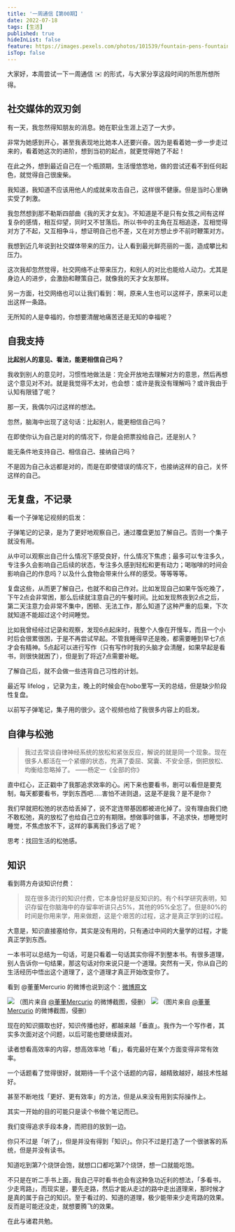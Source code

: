 ```yaml
---
title: '一周通信【第00期】'
date: 2022-07-18
tags: [生活]
published: true
hideInList: false
feature: https://images.pexels.com/photos/101539/fountain-pens-fountain-pen-filler-ink-101539.jpeg
isTop: false
---
```


大家好，本周尝试一下一周通信 ✉️ 的形式，与大家分享这段时间的所思所想所得。

<!--more-->

## 社交媒体的双刃剑

有一天，我忽然得知朋友的消息。她在职业生涯上迈了一大步。

非常为她感到开心，甚至我表现地比她本人还要兴奋。因为是看着她一步一步走过来的，看着她这次的进阶，想到当初的起点，就更觉得她了不起！

在此之外，想到最近自己在一个瓶颈期，生活慢悠悠地，做的尝试还看不到任何起色，就觉得自己很废柴。

我知道，我知道不应该用他人的成就来攻击自己，这样很不健康。但是当时心里确实受了刺激。

我忽然想到那不勒斯四部曲《我的天才女友》。不知道是不是只有女孩之间有这样复杂的感情，相互仰望，同时又不甘落后。所以书中的主角在互相追逐，互相觉得对方了不起，又互相争斗，想证明自己也不差，又在对方想止步不前时鞭策对方。

我想到近几年说到社交媒体带来的压力，让人看到最光鲜亮丽的一面，造成攀比和压力。

这次我却忽然觉得，社交网络不止带来压力，和别人的对比也能给人动力。尤其是身边人的进步，会激励和鞭策自己，就像我的天才女友那样。

另一方面，社交网络也可以让我们看到：啊，原来人生也可以这样子，原来可以走出这样一条路。

无所知的人是幸福的，你想要清醒地痛苦还是无知的幸福呢？


## 自我支持

**比起别人的意见、看法，能更相信自己吗？**

我收到别人的意见时，习惯性地做法是：完全开放地去理解对方的意思，然后再想这个意见对不对。就是我觉得不太对，也会想：或许是我没有理解吗？或许我由于认知有限错了呢？

那一天，我偶尔闪过这样的想法。

忽然，脑海中出现了这句话：比起别人，能更相信自己吗？

在即使你认为自己是对的的情况下，你是会把票投给自己，还是别人？

能无条件地支持自己、相信自己、接纳自己吗？

不是因为自己永远都是对的，而是在即使错误的情况下，也接纳这样的自己，关怀这样的自己。



## 无复盘，不记录

看一个子弹笔记视频的启发：

子弹笔记的记录，是为了更好地观察自己，通过覆盘更加了解自己。否则一个集子就没有用。

从中可以观察出自己什么情况下感受良好，什么情况下焦虑；最多可以专注多久，专注多久会影响自己后续的状态，专注多久感到轻松和更有动力；喝咖啡的时间会影响自己的作息吗？以及什么食物会带来什么样的感受。等等等等。

复盘这些，从而更了解自己，也就不和自己作对。比如发现自己如果午饭吃晚了，下午2点会非常困，那么后续就注意自己的午餐时间。比如发现熬夜到2点之后，第二天注意力会非常不集中，困顿、无法工作，那么知道了这种严重的后果，下次就知道不能超过这个时间睡觉。

比如我曾经经过记录和观察，发现6点起床时，我整个人像在开慢车，而且一个小时后会很累很困，于是不再尝试早起。不管我睡得早还是晚，都需要睡到早七7点才会有精神。5点起可以进行写作（只有写作时我的头脑才会清醒，如果早起是看书，则很快就困了），但是到了将近7点需要补眠。

了解自己后，就不会做一些违背自己习性的计划。

最近写 lifelog ，记录为主，晚上的时候会在hobo里写一天的总结，但是缺少阶段性复盘。

以前写子弹笔记，集子用的很少。这个视频也给了我很多内容上的启发。


## 自律与松弛


> 我过去常谈自律神经系统的放松和紧张反应，解说的就是同一个现象。现在很多人都活在一个紧绷的状态，充满了委屈、窝囊、不安全感，倒把放松、均衡给忽略掉了。
> ——杨定一《全部的你》

直中红心，正正戳中了我那追求效率的心。闲下来也要看书，剧可以看但是要克制，每天都要看书，学到东西吧.....害怕不进则退，这是不是我？是不是你？

我们早就把松弛的状态给丢掉了，说不定连带基因都被进化掉了。没有理由我们绝不敢松弛，真的放松了也给自己立的有期限。想做事时做事，不追求快，想睡觉时睡觉，不焦虑放不下，这样的事离我们多远了呢？

思考：找回生活的松弛感。

## 知识

看到蒋方舟谈知识付费：
> 现在很多流行的知识付费，它本身恰好是反知识的。有个科学研究表明，知识存留在你脑海中的存留率听讲只占5%，其他的95%全忘了。但是80%的时间是你用来学，用来做题，这是个艰苦的过程，这才是真正学到的过程。


大意是，知识直接塞给你，其实是没有用的，只有通过中间的大量学的过程，才能真正学到东西。

一本书可以总结为一句话，可是只看着一句话其实你得不到整本书。有很多道理，别人告诉你一句结果，那这句话对你来说只是一个道理。突然有一天，你从自己的生活经历中悟出这个道理了，这个道理才真正开始改变你了。

看到 @董董Mercurio 的微博也说到这个：[微博原文](https://m.weibo.cn/1927851647/4792498968854752)

![](https://s2.loli.net/2022/07/18/axy9cbt7w8s1BOd.png)
（图片来自 [@董董Mercurio](https://m.weibo.cn/profile/1927851647) 的微博截图，侵删）
![](https://s2.loli.net/2022/07/18/vyRYBWLVNahSrOb.png)
（图片来自 [@董董Mercurio](https://m.weibo.cn/profile/1927851647) 的微博截图，侵删）

现在的知识摄取也好，知识传播也好，都越来越「垂直」。我作为一个写作者，其实多次面对这个问题，以后可能也要继续面对。

读者想看高效率的内容，想高效率地「看」，看完最好在某个方面变得非常有效率。

一个话题看了觉得很好，就期待一千个这个话题的内容，越精致越好，越技术性越好。

甚至不断地找「更好、更有效率」的方法，但是从来没有用到实际操作上。

其实一开始的目的可能只是读个书做个笔记而已。

我们变得追求手段本身，而把目的放到一边。

你只不过是「听了」，但是并没有得到「知识」。你只不过是打造了一个很骇客的系统，但是并没有读书。

知道吃到第7个烧饼会饱，就想口口都吃第7个烧饼，想一口就能吃饱。

不只是在听二手书上面，我自己平时看书也会有这种急功近利的想法，「多看书，少走弯路」，而现实是，要先走路，然后才能从走过的路中走出道理来，那时候才是真的属于自己的知识。至于看过的、知道的道理，极少能带来少走弯路的效果。反而是可能还没走，就想要腾飞的效果。

在此与诸君共勉。
